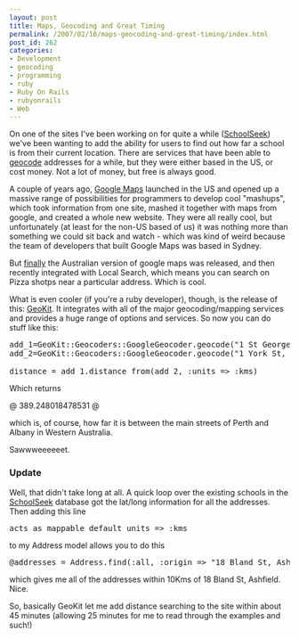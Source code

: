 ```yaml
---
layout: post
title: Maps, Geocoding and Great Timing
permalink: /2007/02/10/maps-geocoding-and-great-timing/index.html
post_id: 262
categories: 
- Development
- geocoding
- programming
- ruby
- Ruby On Rails
- rubyonrails
- Web
---
```


On one of the sites I've been working on for quite a while (<a href="http://www.schoolseek.com.au">SchoolSeek</a>) we've been wanting to add the ability for users to find out how far a school is from their current location. There are services that have been able to <a href="http://en.wikipedia.org/wiki/Geocode">geocode</a> addresses for a while, but they were either based in the US, or cost money. Not a lot of money, but free is always good.

A couple of years ago, <a href="http://maps.google.com">Google Maps</a> launched in the US and opened up a massive range of possibilities for programmers to develop cool "mashups", which took information from one site, mashed it together with maps from google, and created a whole new website. They were all really cool, but unfortunately (at least for the non-US based of us) it was nothing more than something we could sit back and watch - which was kind of weird because the team of developers that built Google Maps was based in Sydney.

But <a href="http://googleblog.blogspot.com/2006/05/on-map-down-under.html">finally</a> the Australian version of google maps was released, and then recently integrated with Local Search, which means you can search on Pizza shotps near a particular address. Which is cool.

What is even cooler (if you're a ruby developer), though, is the release of this: <a href="http://geokit.rubyforge.org/">GeoKit</a>. It integrates with all of the major geocoding/mapping services and provides a huge range of options and services. So now you can do stuff like this:

<pre>
add_1=GeoKit::Geocoders::GoogleGeocoder.geocode("1 St Georges Terrace, Perth, Western Australia")
add_2=GeoKit::Geocoders::GoogleGeocoder.geocode("1 York St, Albany, Western Australia")

distance = add_1.distance_from(add_2, :units => :kms)
</pre>

Which returns

@
389.248018478531
@

which is, of course, how far it is between the main streets of Perth and Albany in Western Australia.

Sawwweeeeeet.

### Update

Well, that didn't take long at all. A quick loop over the existing schools in the <a href="http://www.schoolseek.com.au">SchoolSeek</a> database got the lat/long information for all the addresses. Then adding this line

<pre>acts_as_mappable default_units => :kms</pre>

to my Address model allows you to do this

<pre>
@addresses = Address.find(:all, :origin => "18 Bland St, Ashfield, New South Wales", :conditions => "distance < 10")
</pre>

which gives me all of the addresses within 10Kms of 18 Bland St, Ashfield. Nice.

So, basically GeoKit let me add distance searching to the site within about 45 minutes (allowing 25 minutes for me to read through the examples and such!)

